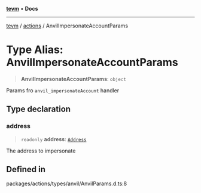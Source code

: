 [**tevm**](../../README.md) • **Docs**

***

[tevm](../../modules.md) / [actions](../README.md) / AnvilImpersonateAccountParams

# Type Alias: AnvilImpersonateAccountParams

> **AnvilImpersonateAccountParams**: `object`

Params fro `anvil_impersonateAccount` handler

## Type declaration

### address

> `readonly` **address**: [`Address`](Address.md)

The address to impersonate

## Defined in

packages/actions/types/anvil/AnvilParams.d.ts:8
